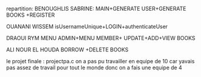 repartition: BENOUGHLIS SABRINE: MAIN+GENERATE USER+GENERATE BOOKS +REGISTER

OUANANI WISSEM isUsernameUnique+LOGIN+authenticateUser

DRAOUI RYM MENU ADMIN+MENU MEMBER+ UPDATE+ADD+VIEW BOOKS

ALI NOUR EL HOUDA BORROW +DELETE BOOKS

le projet finale : projectpa.c
on a pas pu travailler en equipe de 10 car yavais pas assez de travail pour tout le monde donc on a fais une equipe de 4
